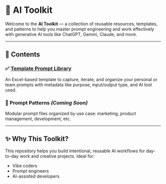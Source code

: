 # 🧠 AI Toolkit

Welcome to the **AI Toolkit** — a collection of reusable resources, templates, and patterns to help you master prompt engineering and work effectively with generative AI tools like ChatGPT, Gemini, Claude, and more.

---

## 📁 Contents

### ✅ [Template Prompt Library](./Template-Prompt-Library/)
An Excel-based template to capture, iterate, and organize your personal or team prompts with metadata like purpose, input/output type, and AI tool used.

### 🧠 Prompt Patterns *(Coming Soon)*
Modular prompt files organized by use case: marketing, product management, development, etc.

---

## ✨ Why This Toolkit?

This repository helps you build intentional, reusable AI workflows for day-to-day work and creative projects. Ideal for:
- Vibe coders
- Prompt engineers
- AI-assisted developers
